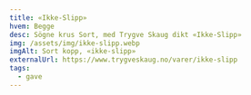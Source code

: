 ```yaml
---
title: «Ikke-Slipp»
hvem: Begge
desc: Sögne krus Sort, med Trygve Skaug dikt «Ikke-Slipp»
img: /assets/img/ikke-slipp.webp
imgAlt: Sort kopp, «ikke-slipp»
externalUrl: https://www.trygveskaug.no/varer/ikke-slipp
tags:
  - gave
---
```

